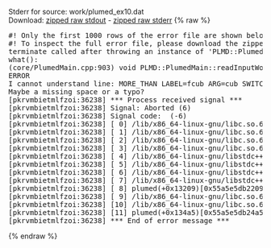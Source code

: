 Stderr for source:  work/plumed_ex10.dat   
Download: [zipped raw stdout](plumed_ex10.dat.plumed.stdout.txt.zip) - [zipped raw stderr](plumed_ex10.dat.plumed.stderr.txt.zip) 
{% raw %}
<pre>
#! Only the first 1000 rows of the error file are shown below
#! To inspect the full error file, please download the zipped raw stderr file above
terminate called after throwing an instance of 'PLMD::Plumed::ExceptionError'
what():
(core/PlumedMain.cpp:903) void PLMD::PlumedMain::readInputWords(const std::vector<std::__cxx11::basic_string<char> >&)
ERROR
I cannot understand line: MORE_THAN LABEL=fcub ARG=cub SWITCH=SMAP R_0=0.45 D_0=0.0 A=8 B=8
Maybe a missing space or a typo?
[pkrvmbietmlfzoi:36238] *** Process received signal ***
[pkrvmbietmlfzoi:36238] Signal: Aborted (6)
[pkrvmbietmlfzoi:36238] Signal code:  (-6)
[pkrvmbietmlfzoi:36238] [ 0] /lib/x86_64-linux-gnu/libc.so.6(+0x45330)[0x7fc75fa45330]
[pkrvmbietmlfzoi:36238] [ 1] /lib/x86_64-linux-gnu/libc.so.6(pthread_kill+0x11c)[0x7fc75fa9eb2c]
[pkrvmbietmlfzoi:36238] [ 2] /lib/x86_64-linux-gnu/libc.so.6(gsignal+0x1e)[0x7fc75fa4527e]
[pkrvmbietmlfzoi:36238] [ 3] /lib/x86_64-linux-gnu/libc.so.6(abort+0xdf)[0x7fc75fa288ff]
[pkrvmbietmlfzoi:36238] [ 4] /lib/x86_64-linux-gnu/libstdc++.so.6(+0xa5ff5)[0x7fc75fea5ff5]
[pkrvmbietmlfzoi:36238] [ 5] /lib/x86_64-linux-gnu/libstdc++.so.6(+0xbb0da)[0x7fc75febb0da]
[pkrvmbietmlfzoi:36238] [ 6] /lib/x86_64-linux-gnu/libstdc++.so.6(_ZSt10unexpectedv+0x0)[0x7fc75fea5a55]
[pkrvmbietmlfzoi:36238] [ 7] /lib/x86_64-linux-gnu/libstdc++.so.6(+0xa5a6f)[0x7fc75fea5a6f]
[pkrvmbietmlfzoi:36238] [ 8] plumed(+0x13209)[0x55a5e5db2209]
[pkrvmbietmlfzoi:36238] [ 9] /lib/x86_64-linux-gnu/libc.so.6(+0x2a1ca)[0x7fc75fa2a1ca]
[pkrvmbietmlfzoi:36238] [10] /lib/x86_64-linux-gnu/libc.so.6(__libc_start_main+0x8b)[0x7fc75fa2a28b]
[pkrvmbietmlfzoi:36238] [11] plumed(+0x134a5)[0x55a5e5db24a5]
[pkrvmbietmlfzoi:36238] *** End of error message ***
</pre>
{% endraw %}

